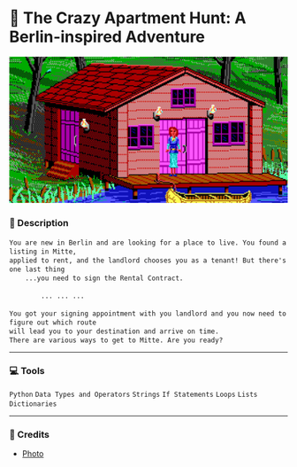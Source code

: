 # :house_with_garden: The Crazy Apartment Hunt: A Berlin-inspired Adventure
![](./images/adv.jpeg)




### :green_book: Description
```
You are new in Berlin and are looking for a place to live. You found a listing in Mitte, 
applied to rent, and the landlord chooses you as a tenant! But there's one last thing
    ...you need to sign the Rental Contract.
    
        ... ... ...
        
You got your signing appointment with you landlord and you now need to figure out which route 
will lead you to your destination and arrive on time.
There are various ways to get to Mitte. Are you ready?
```


---
### :computer: Tools
`Python` `Data Types and Operators` `Strings` `If Statements` `Loops` `Lists` `Dictionaries`


---
### :page_with_curl: Credits
- [Photo](https://www.wired.com/2021/03/geeks-guide-adventure-games/)
